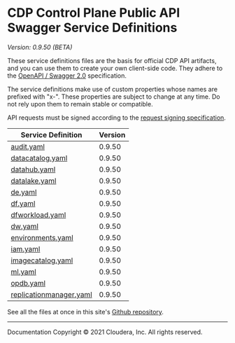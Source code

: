 # CDP Control Plane Public API Swagger Service Definitions

*Version: 0.9.50 (BETA)*

These service definitions files are the basis for official CDP API artifacts,
and you can use them to create your own client-side code. They adhere to the
[OpenAPI / Swagger 2.0](https://swagger.io/specification/v2/) specification.

The service definitions make use of custom properties whose names are prefixed
with "x-". These properties are subject to change at any time. Do not rely upon
them to remain stable or compatible.

API requests must be signed according to the
[request signing specification](request_signing.md).

| Service Definition | Version |
| --- | --- |
| [audit.yaml](./audit.yaml) | 0.9.50 |
| [datacatalog.yaml](./datacatalog.yaml) | 0.9.50 |
| [datahub.yaml](./datahub.yaml) | 0.9.50 |
| [datalake.yaml](./datalake.yaml) | 0.9.50 |
| [de.yaml](./de.yaml) | 0.9.50 |
| [df.yaml](./df.yaml) | 0.9.50 |
| [dfworkload.yaml](./dfworkload.yaml) | 0.9.50 |
| [dw.yaml](./dw.yaml) | 0.9.50 |
| [environments.yaml](./environments.yaml) | 0.9.50 |
| [iam.yaml](./iam.yaml) | 0.9.50 |
| [imagecatalog.yaml](./imagecatalog.yaml) | 0.9.50 |
| [ml.yaml](./ml.yaml) | 0.9.50 |
| [opdb.yaml](./opdb.yaml) | 0.9.50 |
| [replicationmanager.yaml](./replicationmanager.yaml) | 0.9.50 |

See all the files at once in this site's
[Github repository](https://github.com/cloudera/cdp-dev-docs/tree/master/api-docs/swagger).

----

Documentation Copyright © 2021 Cloudera, Inc. All rights reserved.

